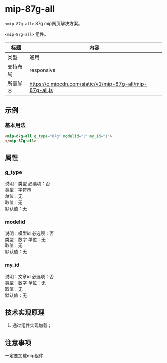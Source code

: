 # mip-87g-all

`<mip-87g-all>` 87g mip网页解决方案。

`<mip-87g-all>` 组件。

标题|内容
----|----
类型|通用
支持布局|responsive
所需脚本|https://c.mipcdn.com/static/v1/mip-87g-all/mip-87g-all.js

## 示例

### 基本用法
```html
<mip-87g-all g_type="87g" modelid="1" my_id="1">
</mip-87g-all>
```

## 属性

### g_type  
说明：类型
必选项：否   
类型：字符串   
单位：无   
取值：无   
默认值：无

### modelid  
说明：模型id
必选项：否   
类型：数字
单位：无   
取值：无   
默认值：无

### my_id  
说明：文章id
必选项：否   
类型：数字 
单位：无   
取值：无   
默认值：无


## 技术实现原理
1. 通过组件实现加载；




## 注意事项
一定要加载mip组件
